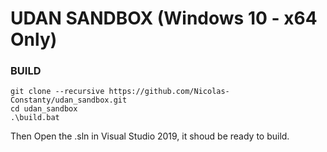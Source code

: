# UDAN SANDBOX (Windows 10 - x64 Only)


### BUILD
```
git clone --recursive https://github.com/Nicolas-Constanty/udan_sandbox.git
cd udan_sandbox
.\build.bat
```
Then Open the .sln in Visual Studio 2019, it shoud be ready to build.
